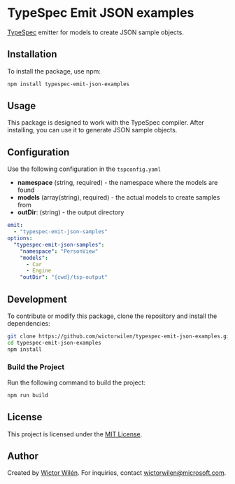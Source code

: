 # TypeSpec Emit JSON examples

[TypeSpec](https://typespec.io) emitter for models to create JSON sample objects.

## Installation

To install the package, use npm:

```bash
npm install typespec-emit-json-examples
```

## Usage

This package is designed to work with the TypeSpec compiler. After installing, you can use it to generate JSON sample objects.

## Configuration

Use the following configuration in the `tspconfig.yaml`

- **namespace** (string, required) - the namespace where the models are found
- **models** (array(string), required) - the actual models to create samples from  
- **outDir**: (string) - the output directory

``` yaml
emit:
  - "typespec-emit-json-samples"
options:
  "typespec-emit-json-samples":
    "namespace": "PersonView"
    "models":
      - Car
      - Engine
    "outDir": "{cwd}/tsp-output"

```



## Development

To contribute or modify this package, clone the repository and install the dependencies:

```bash
git clone https://github.com/wictorwilen/typespec-emit-json-examples.git
cd typespec-emit-json-examples
npm install
```

### Build the Project

Run the following command to build the project:

```bash
npm run build
```

## License

This project is licensed under the [MIT License](LICENSE).

## Author

Created by [Wictor Wilén](https://www.wictorwilen.se). For inquiries, contact [wictorwilen@microsoft.com](mailto:wictorwilen@microsoft.com).